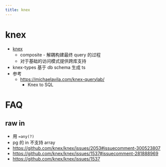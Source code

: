 ```yaml
---
title: knex
---
```


# knex

- [knex](https://github.com/knex/knex)
  - composite - 解耦构建最终 query 的过程
  - 对于基础的访问模式提供跨库支持
- knex-types 基于 db schema 生成 ts
- 参考
  - https://michaelavila.com/knex-querylab/
    - Knex to SQL

# FAQ

## raw in

- 用 `=any(?)`
- pg 的 in 不支持 array
- https://github.com/knex/knex/issues/2053#issuecomment-300523807
- https://github.com/knex/knex/issues/1537#issuecomment-281888969
- https://github.com/knex/knex/issues/1537
